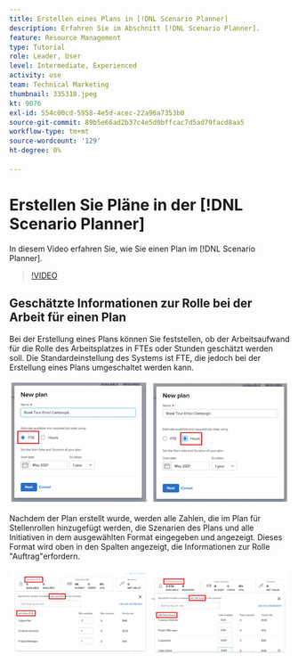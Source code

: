 ```yaml
---
title: Erstellen eines Plans in [!DNL Scenario Planner]
description: Erfahren Sie im Abschnitt [!DNL Scenario Planner].
feature: Resource Management
type: Tutorial
role: Leader, User
level: Intermediate, Experienced
activity: use
team: Technical Marketing
thumbnail: 335318.jpeg
kt: 9076
exl-id: 554c00cd-5958-4e5d-acec-22a96a7353b0
source-git-commit: 89b5e66ad2b37c4e5d0bffcac7d5ad79facd8aa5
workflow-type: tm+mt
source-wordcount: '129'
ht-degree: 0%

---
```


# Erstellen Sie Pläne in der [!DNL Scenario Planner]

In diesem Video erfahren Sie, wie Sie einen Plan im [!DNL Scenario Planner].

>[!VIDEO](https://video.tv.adobe.com/v/335318/?quality=12)

## Geschätzte Informationen zur Rolle bei der Arbeit für einen Plan

Bei der Erstellung eines Plans können Sie feststellen, ob der Arbeitsaufwand für die Rolle des Arbeitsplatzes in FTEs oder Stunden geschätzt werden soll. Die Standardeinstellung des Systems ist FTE, die jedoch bei der Erstellung eines Plans umgeschaltet werden kann.

![Auswählen [!UICONTROL FTE] oder [!UICONTROL Stunden] im [!UICONTROL Neuer Plan] Fenster](assets/scenario-planner-1.png)

Nachdem der Plan erstellt wurde, werden alle Zahlen, die im Plan für Stellenrollen hinzugefügt werden, die Szenarien des Plans und alle Initiativen in dem ausgewählten Format eingegeben und angezeigt. Dieses Format wird oben in den Spalten angezeigt, die Informationen zur Rolle &quot;Auftrag&quot;erfordern.

![Informationen anzeigen in [!UICONTROL FTE] oder [!UICONTROL Stunden] im [!DNL Scenario Planner]](assets/scenario-planner-2.png)

